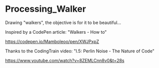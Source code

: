 # Processing_Walker
Drawing "walkers", the objective is for it to be beautiful...

Inspired by a CodePen article: "Walkers - How to"

https://codepen.io/Mamboleoo/pen/XWJPxpZ

Thanks to the CodingTrain video: "I.5: Perlin Noise - The Nature of Code"

https://www.youtube.com/watch?v=8ZEMLCnn8v0&t=28s
